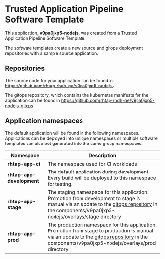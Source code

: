 # Trusted Application Pipeline Software Template

This application, **v9pa0jxp5-nodejs**, was created from a Trusted Application Pipeline Software Template.

The software templates create a new source and gitops deployment repositories with a sample source application. 

## Repositories

The source code for your application can be found in [https://github.com/rhtap-rhdh-qe/v9pa0jxp5-nodejs ](https://github.com/rhtap-rhdh-qe/v9pa0jxp5-nodejs ).
 
The gitops repository, which contains the kubernetes manifests for the application can be found in 
[https://github.com/rhtap-rhdh-qe/v9pa0jxp5-nodejs-gitops ](https://github.com/rhtap-rhdh-qe/v9pa0jxp5-nodejs-gitops ) 

## Application namespaces 

The default application will be found in the following namespaces. Applications can be deployed into unique namespaces or multiple software templates can also bet generated into the same group namespaces.  

|  Namespace   |  Description   |  
| -------- | -------- |
| **rhtap-app-ci** | The namespace used for CI workloads |
| **rhtap-app-development** | The default application during development. Every build will be deployed to this namespace for testing. |
| **rhtap-app-stage** | The staging namespace for this application. Promotion from development to stage is manual via an update to the [gitops repository](https://github.com/rhtap-rhdh-qe/v9pa0jxp5-nodejs-gitops ) in the components/v9pa0jxp5-nodejs/overlays/stage directory |
| **rhtap-app-prod** | The production namespace for this application. Promotion from stage to production is manual via an update to the [gitops repository](https://github.com/rhtap-rhdh-qe/v9pa0jxp5-nodejs-gitops ) in the components/v9pa0jxp5-nodejs/overlays/prod directory |